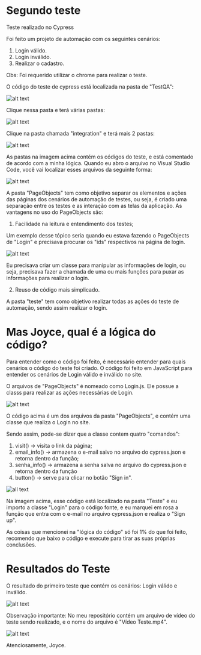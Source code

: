 # Segundo teste

Teste realizado no Cypress

Foi feito um projeto de automação com os seguintes cenários:

1.  Login válido.
2.  Login inválido.
3.  Realizar o cadastro.

Obs: Foi requerido utilizar o chrome para realizar o teste.

O código do teste de cypress está localizada na pasta de "TestQA":

![alt text](https://media.discordapp.net/attachments/902270296155906159/918609004446486588/unknown.png)

Clique nessa pasta e terá várias pastas:

![alt text](https://media.discordapp.net/attachments/902270296155906159/918614760923226132/unknown.png?width=1025&height=286)

Clique na pasta chamada "integration" e terá mais 2 pastas:

![alt text](https://media.discordapp.net/attachments/902270296155906159/918609196558188614/unknown.png?width=1025&height=179)

As pastas na imagem acima contém os códigos do teste, e está comentado de acordo com a minha lógica. Quando eu abro o arquivo no Visual Studio Code, você vai localizar esses arquivos da seguinte forma:

![alt text](https://media.discordapp.net/attachments/879829009515561040/918650280978046986/unknown.png)

A pasta "PageObjects" tem como objetivo separar os elementos e ações das páginas dos cenários de automação de testes, ou seja, é criado uma separação entre os testes e as interação com as telas da aplicação. 
As vantagens no uso do PageObjects são: 
1.  Facilidade na leitura e entendimento dos testes;

Um exemplo desse tópico seria quando eu estava fazendo o PageObjects de "Login" e precisava procurar os "ids" respectivos na página de login.

![alt text](https://media.discordapp.net/attachments/879829009515561040/918651113450922024/unknown.png?width=1025&height=451)

Eu precisava criar um classe para manipular as informações de login, ou seja, precisava fazer a chamada de uma ou mais funções para puxar as informações para realizar o login.

2.  Reuso de código mais simplicado.

A pasta "teste" tem como objetivo realizar todas as ações do teste de automação, sendo assim realizar o login.

# Mas Joyce, qual é a lógica do código?

Para entender como o código foi feito, é necessário entender para quais cenários o código do teste foi criado. O código foi feito em JavaScript para entender os cenários de Login válido e inválido no site.

O arquivos de "PageObjects" é nomeado como Login.js. Ele possue a classs para realizar as ações necessárias de Login.

![alt text](https://media.discordapp.net/attachments/876949125671833654/918651668218908752/unknown.png?width=954&height=473)

O código acima é um dos arquivos da pasta "PageObjects", e contém uma classe que realiza o Login no site.

Sendo assim, pode-se dizer que a classe contem quatro "comandos":
1.  visit() -> visita o link da página;
2.  email_info() -> armazena o e-mail salvo no arquivo do cypress.json e retorna dentro da função;
3.  senha_info() -> armazena a senha salva no arquivo do cypress.json e retorna dentro da função
4.  button() -> serve para clicar no botão "Sign in".

![all text](https://media.discordapp.net/attachments/876949125671833654/918652362481102889/unknown.png?width=907&height=473)

Na imagem acima, esse código está localizado na pasta "Teste" e eu importo a classe "Login" para o código fonte, e eu marquei em rosa a função que entra com o e-mail no arquivo cypress.json e realiza o "Sign up".

As coisas que mencionei na "lógica do código" só foi 1% do que foi feito, recomendo que baixo o código e execute para tirar as suas próprias conclusões.

# Resultados do Teste

O resultado do primeiro teste que contém os cenários: Login válido e inválido.

![alt text](https://media.discordapp.net/attachments/902270296155906159/918640319401197648/unknown.png?width=886&height=473)

Observação importante: No meu repositório contém um arquivo de vídeo do teste sendo realizado, e o nome do arquivo é "Vídeo Teste.mp4".

![alt text](https://media.discordapp.net/attachments/902270296155906159/918646442275520543/unknown.png)

Atenciosamente, Joyce.
